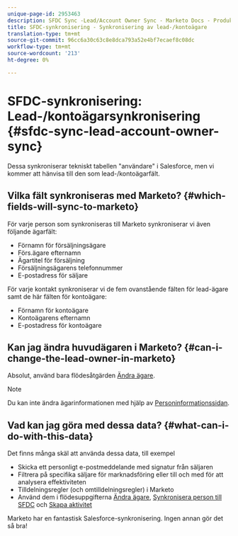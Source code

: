 ```yaml
---
unique-page-id: 2953463
description: SFDC Sync -Lead/Account Owner Sync - Marketo Docs - Produktdokumentation
title: SFDC-synkronisering - Synkronisering av lead-/kontoägare
translation-type: tm+mt
source-git-commit: 96cc6a30c63c8e8dca793a52e4bf7ecaef8c08dc
workflow-type: tm+mt
source-wordcount: '213'
ht-degree: 0%

---
```



# SFDC-synkronisering: Lead-/kontoägarsynkronisering {#sfdc-sync-lead-account-owner-sync}

Dessa synkroniserar tekniskt tabellen &quot;användare&quot; i Salesforce, men vi kommer att hänvisa till den som lead-/kontoägarfält.

## Vilka fält synkroniseras med Marketo? {#which-fields-will-sync-to-marketo}

För varje person som synkroniseras till Marketo synkroniserar vi även följande ägarfält:

* Förnamn för försäljningsägare
* Förs.ägare efternamn
* Ägartitel för försäljning
* Försäljningsägarens telefonnummer
* E-postadress för säljare

För varje kontakt synkroniserar vi de fem ovanstående fälten för lead-ägare samt de här fälten för kontoägare:

* Förnamn för kontoägare
* Kontoägarens efternamn
* E-postadress för kontoägare

## Kan jag ändra huvudägaren i Marketo? {#can-i-change-the-lead-owner-in-marketo}

Absolut, använd bara flödesåtgärden [Ändra ägare](../../../../product-docs/core-marketo-concepts/smart-campaigns/salesforce-flow-actions/change-owner.md).

>[!NOTE]
>
>Du kan inte ändra ägarinformationen med hjälp av [Personinformationssidan](../../../../product-docs/core-marketo-concepts/smart-lists-and-static-lists/managing-people-in-smart-lists/using-the-person-detail-page.md).

## Vad kan jag göra med dessa data? {#what-can-i-do-with-this-data}

Det finns många skäl att använda dessa data, till exempel

* Skicka ett personligt e-postmeddelande med signatur från säljaren
* Filtrera på specifika säljare för marknadsföring eller till och med för att analysera effektiviteten
* Tilldelningsregler (och omtilldelningsregler) i Marketo
* Använd dem i flödesuppgifterna [Ändra ägare](../../../../product-docs/core-marketo-concepts/smart-campaigns/salesforce-flow-actions/change-owner.md), [Synkronisera person till SFDC](../../../../product-docs/core-marketo-concepts/smart-campaigns/salesforce-flow-actions/sync-person-to-sfdc.md) och [Skapa aktivitet](../../../../product-docs/core-marketo-concepts/smart-campaigns/salesforce-flow-actions/create-task.md)

Marketo har en fantastisk Salesforce-synkronisering. Ingen annan gör det så bra!
